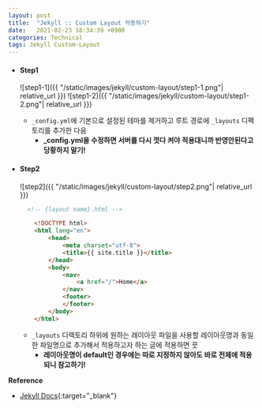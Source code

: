 ```yaml
---
layout: post
title:  "Jekyll :: Custom Layout 적용하기"
date:   2021-02-23 18:34:39 +0900
categories: Technical
tags: Jekyll Custom-Layout
---
```


- #### Step1
    ![step1-1]({{ "/static/images/jekyll/custom-layout/step1-1.png"| relative_url }})
    ![step1-2]({{ "/static/images/jekyll/custom-layout/step1-2.png"| relative_url }})
    - `_config.yml`에 기본으로 설정된 테마를 제거하고 루트 경로에 `_layouts` 디펙토리를 추가한 다음
        - **_config.yml을 수정하면 서버를 다시 껏다 켜야 적용대니까 반영안된다고 당황하지 말기!**  


- #### Step2
    ![step2]({{ "/static/images/jekyll/custom-layout/step2.png"| relative_url }})
    ```html
      <!-- {layout name}.html -->
  
        <!DOCTYPE html>
        <html lang="en">
            <head>
                <meta charset="utf-8">
                <title>{{ site.title }}</title>
            </head>
            <body>
                <nav>
                    <a href="/">Home</a>
                </nav>
                <footer>
                </footer>
            </body>
        </html>
    ```   
    - `_layouts` 디렉토리 하위에 원하는 레이아웃 파일을 사용할 레이아웃명과 동일한 파일명으로 추가해서 적용하고자 하는 글에 적용하면 끗 
        - **레이아웃명이 default인 경우에는 따로 지정하지 않아도 바로 전체에 적용되니 참고하기!**

**Reference**  
- [Jekyll Docs](https://jekyllrb-ko.github.io/docs/layouts/){:target="_blank"}
